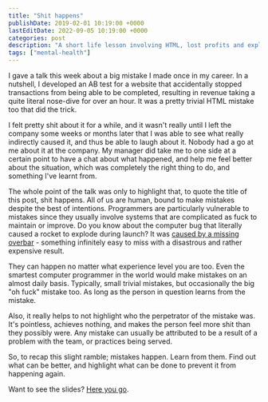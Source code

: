 ```yaml
---
title: "Shit happens"
publishDate: 2019-02-01 10:19:00 +0000
lastEditDate: 2022-09-05 10:19:00 +0000
categories: post
description: "A short life lesson involving HTML, lost profits and exploding rockets."
tags: ["mental-health"]
---
```


I gave a talk this week about a big mistake I made once in my career. In a nutshell, I developed an AB test for a website that accidentally stopped transactions from being able to be completed, resulting in revenue taking a quite literal nose-dive for over an hour. It was a pretty trivial HTML mistake too that did the trick.

I felt pretty shit about it for a while, and it wasn't really until I left the company some weeks or months later that I was able to see what really indirectly caused it, and thus be able to laugh about it. Nobody had a go at me about it at the company. My manager did take me to one side at a certain point to have a chat about what happened, and help me feel better about the situation, which was completely the right thing to do, and something I've learnt from.

The whole point of the talk was only to highlight that, to quote the title of this post, shit happens. All of us are human, bound to make mistakes despite the best of intentions. Programmers are particularly vulnerable to mistakes since they usually involve systems that are complicated as fuck to maintain or improve. Do you know about the computer bug that literally caused a rocket to explode during launch? It was [caused by a missing overbar](https://gizmodo.com/the-typo-that-destroyed-a-nasa-rocket-1596004226) - something infinitely easy to miss with a disastrous and rather expensive result.

They can happen no matter what experience level you are too. Even the smartest computer programmer in the world would make mistakes on an almost daily basis. Typically, small trivial mistakes, but occasionally the big "oh fuck" mistake too. As long as the person in question learns from the mistake.

Also, it really helps to not highlight who the perpetrator of the mistake was. It's pointless, achieves nothing, and makes the person feel more shit than they possibly were. Any mistake can usually be attributed to be a result of a problem with the team, or practices being served.

So, to recap this slight ramble; mistakes happen. Learn from them. Find out what can be better, and highlight what can be done to prevent it from happening again.

Want to see the slides? [Here you go](https://docs.google.com/presentation/d/1t5t0WVVI2owmHFhXauDSrEqbdmFDcb3esyTUft0wUOw/).
